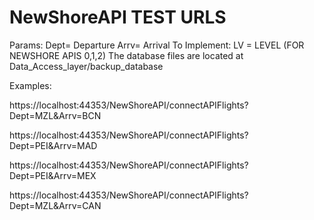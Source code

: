 # NewShoreAPI TEST URLS
Params: Dept= Departure
        Arrv= Arrival
        To Implement: LV = LEVEL (FOR NEWSHORE APIS 0,1,2)
The database files are located at Data_Access_layer/backup_database

Examples:

https://localhost:44353/NewShoreAPI/connectAPIFlights?Dept=MZL&Arrv=BCN

https://localhost:44353/NewShoreAPI/connectAPIFlights?Dept=PEI&Arrv=MAD

https://localhost:44353/NewShoreAPI/connectAPIFlights?Dept=PEI&Arrv=MEX

https://localhost:44353/NewShoreAPI/connectAPIFlights?Dept=MZL&Arrv=CAN
